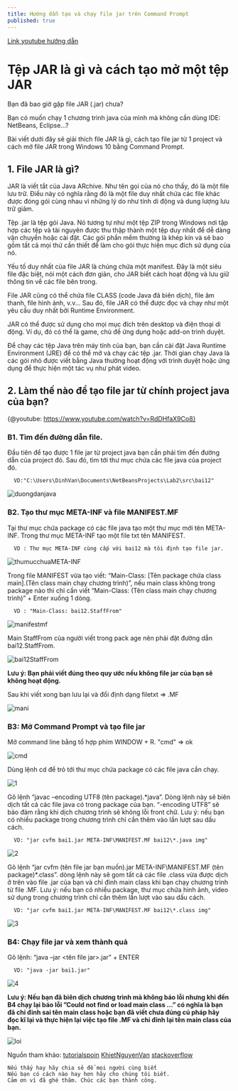 ```yaml
---
title: Hướng dẫn tạo và chạy file jar trên Command Prompt
published: true
---
```


[Link youtube hướng dẫn](https://www.youtube.com/channel/UCpOw9sCBe9KDygkYJPUlcbQ)

# [](#header-1)Tệp JAR là gì và cách tạo mở một tệp JAR

  Bạn đã bao giờ gặp file JAR (.jar) chưa? 

  Bạn có muốn chạy 1 chương trình java của mình mà không cần dùng IDE: NetBeans, Eclipse...? 
  
  Bài viết dưới đây sẽ giải thích file JAR là gì, cách tạo file jar từ 1 project và cách mở file JAR trong Windows 10 bằng Command Prompt.

## [](#header-1)1. File JAR là gì?

  JAR là viết tắt của Java ARchive. Như tên gọi của nó cho thấy, đó là một file lưu trữ. Điều này có nghĩa rằng đó là một file duy nhất chứa các file khác được đóng gói cùng nhau vì những lý do như tính di động và dung lượng lưu trữ giảm.

  Tệp .jar là tệp gói Java. Nó tương tự như một tệp ZIP trong Windows nơi tập hợp các tệp và tài nguyên được thu thập thành một tệp duy nhất để dễ dàng vận chuyển hoặc cài đặt. Các gói phần mềm thường là khép kín và sẽ bao gồm tất cả mọi thứ cần thiết để làm cho gói thực hiện mục đích sử dụng của nó.

  Yếu tố duy nhất của file JAR là chúng chứa một manifest. Đây là một siêu file đặc biệt, nói một cách đơn giản, cho JAR biết cách hoạt động và lưu giữ thông tin về các file bên trong.

  File JAR cũng có thể chứa file CLASS (code Java đã biên dịch), file âm thanh, file hình ảnh, v.v... Sau đó, file JAR có thể được đọc và chạy như một yêu cầu duy nhất bởi Runtime Environment.

  JAR có thể được sử dụng cho mọi mục đích trên desktop và điện thoại di động. Ví dụ, đó có thể là game, chủ đề ứng dụng hoặc add-on trình duyệt.

  Để chạy các tệp Java trên máy tính của bạn, bạn cần cài đặt Java Runtime Environment (JRE) để có thể mở và chạy các tệp .jar. Thời gian chạy Java là các gói nhỏ được viết bằng Java thường hoạt động với trình duyệt hoặc ứng dụng để thực hiện một tác vụ như phát video.

## [](#header-2)2. Làm thế nào để tạo file jar từ chính project java của bạn?

{@youtube: https://www.youtube.com/watch?v=RdDHfaX9Co8}

### [](#header-4)B1.  Tìm đến đường dẫn file.

  Đầu tiên để tạo được 1 file jar từ project java bạn cần phải tìm đến đường dẫn của project đó. Sau đó, tìm tới thư mục chứa các file java của project đó. 

```
  VD:"C:\Users\DinhVan\Documents\NetBeansProjects\Lab2\src\bai12"
```

  ![duongdanjava](https://user-images.githubusercontent.com/91824682/135866692-787ef027-55c8-42e6-9942-fdcb01431ed5.PNG)

### [](#header-4)B2.  Tạo thư mục META-INF và file MANIFEST.MF

  Tại thư mục chứa package có các file java tạo một thư mục
  mới tên META-INF. Trong thư mục META-INF tạo một file txt tên MANIFEST.

```
  VD : Thư mục META-INF cùng cấp với bai12 mà tôi định tạo file jar.
```

  ![thumucchuaMETA-INF](https://user-images.githubusercontent.com/91824682/135870259-30839a01-a289-4e0d-b2a9-2661baf1987c.PNG)
     
  Trong file MANIFEST vừa tạo viết: “Main-Class: [Tên package chứa class main].(Tên class main chạy chương trình)”, nếu main class không  trong package nào thì chỉ cần viết  “Main-Class: (Tên class main chạy chương trình)” + Enter xuống 1 dòng. 

```
  VD : "Main-Class: bai12.StaffFrom"
```

  ![manifestmf](https://user-images.githubusercontent.com/91824682/135866688-af1f7331-5e68-47fe-b90e-54e7885cb8b1.png)
 
  Main StaffFrom của người viết trong pack age nên phải đặt đường dẫn bai12.StaffFrom.

  ![bai12StaffFrom](https://user-images.githubusercontent.com/91824682/135871088-b3a896a6-cf66-47df-a15f-e37fba541a15.PNG)
   
  **Lưu ý:  Bạn phải viết đúng theo quy ước nếu không file jar của bạn sẽ không hoạt động.**
   
  Sau khi viết xong bạn lưu lại và đổi định dạng filetxt => .MF   
    
  ![mani](https://user-images.githubusercontent.com/91824682/135871649-43bcc7c9-d423-45b8-ac3c-a07961441190.PNG)

### [](#header-4)B3: Mở Command Prompt và tạo file jar

  Mở command line bằng tổ hợp phím WINDOW + R. "cmd" => ok

  ![cmd](https://user-images.githubusercontent.com/91824682/135872105-b511c9ed-ca60-4a1d-8294-affc9bd6dedf.PNG)

  Dùng lệnh cd để trỏ tới thư mục chứa package có các file java cần chạy.

  ![1](https://user-images.githubusercontent.com/91824682/135866066-771949d6-4c85-43c7-897e-6ff8fcf3c26e.png)

  Gõ lệnh “javac –encoding UTF8 (tên package).*java”. Dòng lệnh này sẽ biên dịch tất cả các file java có trong package của bạn. “-encoding UTF8” sẽ bảo đảm rằng khi dịch chương trình sẽ không lỗi front chữ. Lưu ý: nếu bạn có nhiều package trong chương trình chỉ cần thêm vào lần lượt sau dấu cách.
 
```
  VD: "jar cvfm bai1.jar META-INF\MANIFEST.MF bai12\*.java img"
```

  ![2](https://user-images.githubusercontent.com/91824682/135866075-f2098031-06d3-4af4-ae59-b2d655c0d35d.png)
    
  Gõ lệnh “jar cvfm (tên file jar bạn muốn).jar META-INF\MANIFEST.MF (tên package)\*.class”. dòng lệnh này sẽ gom tất cả các file .class vừa được dịch ở trên vào file .jar của bạn và chỉ đinh main class khi bạn chạy chương trình từ file .MF. Lưu ý: nếu bạn có nhiều package, thư mục chứa hình ảnh, video sử dụng trong chương trình chỉ cần thêm lần lượt vào sau dấu cách.

```
  VD: "jar cvfm bai1.jar META-INF\MANIFEST.MF bai12\*.class img"
```

  ![3](https://user-images.githubusercontent.com/91824682/135866112-6f61fcaa-aa6b-4037-a7c4-0fa3d6c44c5b.PNG)
     
### [](#header-4)B4: Chạy file jar và xem thành quả

  Gõ lệnh: “java –jar <tên file jar>.jar” + ENTER
 
```
  VD: "java -jar bai1.jar"
```

  ![4](https://user-images.githubusercontent.com/91824682/135866115-5c9e2bad-648c-4b22-a9e1-9d7bdcc7329b.PNG)
      
  **Lưu ý: Nếu bạn đã biên dịch chương trình mà không báo lỗi nhưng khi đến B4 chạy lại báo lỗi ”Could not find or load main class …” có nghĩa là bạn đã chỉ đinh sai tên main class hoặc bạn đã viết chưa đúng cú pháp hãy đọc kĩ lại và thực hiện lại việc tạo file .MF và chỉ đinh lại tên main class của bạn.**
    
  ![loi](https://user-images.githubusercontent.com/91824682/135866124-17d6350f-3580-4ca8-ac5e-dea6579d376d.PNG)

  Nguồn tham khảo: 
  [tutorialspoin](https://www.tutorialspoint.com/How-to-run-a-java-program)
  [KhietNguyenVan](https://youtu.be/p19toyYBVpQ)
  [stackoverflow](https://stackoverflow.com/questions/16137713/how-do-i-run-a-java-program-from-the-command-line-on-windows)
```
Nếu thấy hay hãy chia sẻ để mọi người cùng biết
Nếu bạn có cách nào hay hơn hãy cho chúng tôi biết.
Cảm ơn vì đã ghé thăm. Chúc các bạn thành công.
```